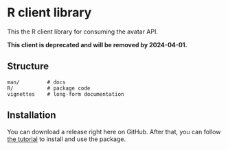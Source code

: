# R client library

This the R client library for consuming the avatar API.

**This client is deprecated and will be removed by 2024-04-01.**

## Structure

```text
man/         # docs
R/           # package code
vignettes    # long-form documentation
```

## Installation

You can download a release right here on GitHub. After that, you can follow [the tutorial](./vignettes/tutorial.Rmd) to install and use the package.